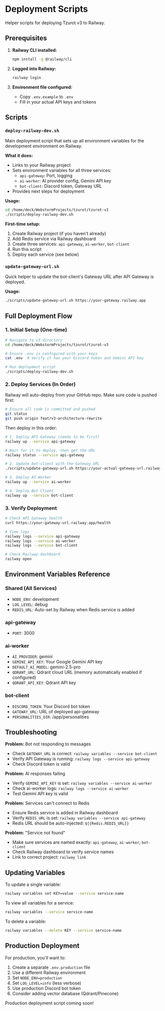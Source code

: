 # Deployment Scripts

Helper scripts for deploying Tzurot v3 to Railway.

## Prerequisites

1. **Railway CLI installed:**
   ```bash
   npm install -g @railway/cli
   ```

2. **Logged into Railway:**
   ```bash
   railway login
   ```

3. **Environment file configured:**
   - Copy `.env.example` to `.env`
   - Fill in your actual API keys and tokens

## Scripts

### `deploy-railway-dev.sh`

Main deployment script that sets up all environment variables for the development environment on Railway.

**What it does:**
- Links to your Railway project
- Sets environment variables for all three services:
  - `api-gateway`: Port, logging
  - `ai-worker`: AI provider config, Gemini API key
  - `bot-client`: Discord token, Gateway URL
- Provides next steps for deployment

**Usage:**
```bash
cd /home/deck/WebstormProjects/tzurot/tzurot-v3
./scripts/deploy-railway-dev.sh
```

**First-time setup:**
1. Create Railway project (if you haven't already)
2. Add Redis service via Railway dashboard
3. Create three services: `api-gateway`, `ai-worker`, `bot-client`
4. Run this script
5. Deploy each service (see below)

### `update-gateway-url.sh`

Quick helper to update the bot-client's Gateway URL after API Gateway is deployed.

**Usage:**
```bash
./scripts/update-gateway-url.sh https://your-gateway.railway.app
```

## Full Deployment Flow

### 1. Initial Setup (One-time)

```bash
# Navigate to v3 directory
cd /home/deck/WebstormProjects/tzurot/tzurot-v3

# Ensure .env is configured with your keys
cat .env  # Verify it has your Discord token and Gemini API key

# Run deployment script
./scripts/deploy-railway-dev.sh
```

### 2. Deploy Services (In Order)

Railway will auto-deploy from your GitHub repo. Make sure code is pushed first:

```bash
# Ensure all code is committed and pushed
git status
git push origin feat/v3-architecture-rewrite
```

Then deploy in this order:

```bash
# 1. Deploy API Gateway (needs to be first)
railway up --service api-gateway

# Wait for it to deploy, then get the URL
railway status --service api-gateway

# 2. Update bot-client with the Gateway URL
./scripts/update-gateway-url.sh https://your-actual-gateway-url.railway.app

# 3. Deploy AI Worker
railway up --service ai-worker

# 4. Deploy Bot Client
railway up --service bot-client
```

### 3. Verify Deployment

```bash
# Check API Gateway health
curl https://your-gateway-url.railway.app/health

# View logs
railway logs --service api-gateway
railway logs --service ai-worker
railway logs --service bot-client

# Check Railway dashboard
railway open
```

## Environment Variables Reference

### Shared (All Services)
- `NODE_ENV`: development
- `LOG_LEVEL`: debug
- `REDIS_URL`: Auto-set by Railway when Redis service is added

### api-gateway
- `PORT`: 3000

### ai-worker
- `AI_PROVIDER`: gemini
- `GEMINI_API_KEY`: Your Google Gemini API key
- `DEFAULT_AI_MODEL`: gemini-2.5-pro
- `QDRANT_URL`: Qdrant cloud URL (memory automatically enabled if configured)
- `QDRANT_API_KEY`: Qdrant API key

### bot-client
- `DISCORD_TOKEN`: Your Discord bot token
- `GATEWAY_URL`: URL of deployed api-gateway
- `PERSONALITIES_DIR`: /app/personalities

## Troubleshooting

**Problem:** Bot not responding to messages
- Check `GATEWAY_URL` is correct: `railway variables --service bot-client`
- Verify API Gateway is running: `railway logs --service api-gateway`
- Check Discord token is valid

**Problem:** AI responses failing
- Verify `GEMINI_API_KEY` is set: `railway variables --service ai-worker`
- Check ai-worker logs: `railway logs --service ai-worker`
- Test Gemini API key is valid

**Problem:** Services can't connect to Redis
- Ensure Redis service is added in Railway dashboard
- Verify `REDIS_URL` is set: `railway variables --service api-gateway`
- Redis URL should be auto-injected: `${{Redis.REDIS_URL}}`

**Problem:** "Service not found"
- Make sure services are named exactly: `api-gateway`, `ai-worker`, `bot-client`
- Check Railway dashboard to verify service names
- Link to correct project: `railway link`

## Updating Variables

To update a single variable:
```bash
railway variables set KEY=value --service service-name
```

To view all variables for a service:
```bash
railway variables --service service-name
```

To delete a variable:
```bash
railway variables --delete KEY --service service-name
```

## Production Deployment

For production, you'll want to:
1. Create a separate `.env.production` file
2. Use a different Railway environment
3. Set `NODE_ENV=production`
4. Set `LOG_LEVEL=info` (less verbose)
5. Use production Discord bot token
6. Consider adding vector database (Qdrant/Pinecone)

Production deployment script coming soon!
